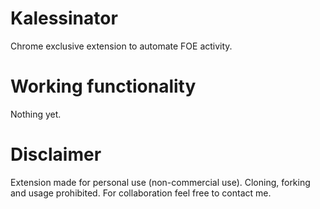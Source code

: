 # Kalessinator
Chrome exclusive extension to automate FOE activity.

# Working functionality
Nothing yet.

# Disclaimer
Extension made for personal use (non-commercial use). Cloning, forking and usage prohibited. 
For collaboration feel free to contact me.  
